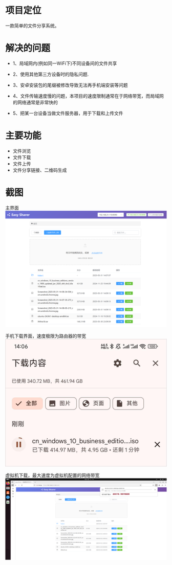 # 项目定位
一款简单的文件分享系统。
# 解决的问题
- 1、局域网内(例如同一WiFi下)不同设备间的文件共享

- 2、使用其他第三方设备时的隐私问题.

- 3、安卓安装包的尾缀被修改导致无法再手机端安装等问题

- 4、文件传输速度慢的问题，本项目的速度限制通常在于网络带宽，而局域网的网络通常是非常快的

- 5、把某一台设备当做文件服务器，用于下载和上传文件

# 主要功能
- 文件浏览
- 文件下载
- 文件上传
- 文件分享链接、二维码生成


# 截图
主界面
![主界面.png](pics/%E4%B8%BB%E7%95%8C%E9%9D%A2.png)


手机下载界面，速度极限为路由器的带宽
![Screenshot_2025-05-31-14-06-34-504_com.android.chrome(1).jpg](pics/Screenshot_2025-05-31-14-06-34-504_com.android.chrome%281%29.jpg)

虚拟机下载，最大速度为虚拟机配置的网络带宽
![ubuntu20-downloader.png](pics/ubuntu20-downloader.png)